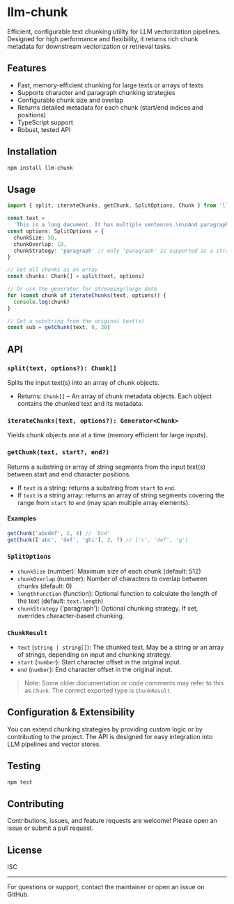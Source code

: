 # llm-chunk

Efficient, configurable text chunking utility for LLM vectorization pipelines. Designed for high performance and flexibility, it returns rich chunk metadata for downstream vectorization or retrieval tasks.

## Features

- Fast, memory-efficient chunking for large texts or arrays of texts
- Supports character and paragraph chunking strategies
- Configurable chunk size and overlap
- Returns detailed metadata for each chunk (start/end indices and positions)
- TypeScript support
- Robust, tested API

## Installation

```bash
npm install llm-chunk
```

## Usage

```typescript
import { split, iterateChunks, getChunk, SplitOptions, Chunk } from 'llm-chunk'

const text =
  'This is a long document. It has multiple sentences.\n\nAnd paragraphs.'
const options: SplitOptions = {
  chunkSize: 50,
  chunkOverlap: 10,
  chunkStrategy: 'paragraph' // only 'paragraph' is supported as a strategy override
}

// Get all chunks as an array
const chunks: Chunk[] = split(text, options)

// Or use the generator for streaming/large data
for (const chunk of iterateChunks(text, options)) {
  console.log(chunk)
}

// Get a substring from the original text(s)
const sub = getChunk(text, 0, 20)
```

## API

### `split(text, options?): Chunk[]`

Splits the input text(s) into an array of chunk objects.

- Returns: `Chunk[]` – An array of chunk metadata objects. Each object contains the chunked text and its metadata.

### `iterateChunks(text, options?): Generator<Chunk>`

Yields chunk objects one at a time (memory efficient for large inputs).

### `getChunk(text, start?, end?)`

Returns a substring or array of string segments from the input text(s) between start and end character positions.

- If `text` is a string: returns a substring from `start` to `end`.
- If `text` is a string array: returns an array of string segments covering the range from `start` to `end` (may span multiple array elements).

#### Examples

```typescript
getChunk('abcdef', 1, 4) // 'bcd'
getChunk(['abc', 'def', 'ghi'], 2, 7) // ['c', 'def', 'g']
```

### `SplitOptions`

- `chunkSize` (number): Maximum size of each chunk (default: 512)
- `chunkOverlap` (number): Number of characters to overlap between chunks (default: 0)
- `lengthFunction` (function): Optional function to calculate the length of the text (default: `text.length`)
- `chunkStrategy` ('paragraph'): Optional chunking strategy. If set, overrides character-based chunking.

### `ChunkResult`

- `text` (`string | string[]`): The chunked text. May be a string or an array of strings, depending on input and chunking strategy.
- `start` (`number`): Start character offset in the original input.
- `end` (`number`): End character offset in the original input.

> Note: Some older documentation or code comments may refer to this as `Chunk`. The correct exported type is `ChunkResult`.

## Configuration & Extensibility

You can extend chunking strategies by providing custom logic or by contributing to the project. The API is designed for easy integration into LLM pipelines and vector stores.

## Testing

```bash
npm test
```

## Contributing

Contributions, issues, and feature requests are welcome! Please open an issue or submit a pull request.

## License

ISC

---

For questions or support, contact the maintainer or open an issue on GitHub.
